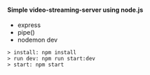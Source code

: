 #### Simple video-streaming-server using node.js

- express
- pipe()
- nodemon dev




```
> install: npm install
> run dev: npm run start:dev
> start: npm start
```